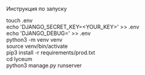 Инструкция по запуску

touch .env  
echo 'DJANGO_SECRET_KEY=<YOUR_KEY>' >> .env  
echo 'DJANGO_DEBUG=<True or False>' >> .env  
python3 -m venv venv  
source venv/bin/activate  
pip3 install -r requirements/prod.txt  
cd lyceum  
python3 manage.py runserver

